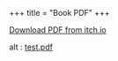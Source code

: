 +++
title = "Book PDF"
+++

[Download PDF from itch.io](https://traumbooks.itch.io/the-sad-bastard-cookbook)

<object data="SAD-BASTARD-2025.pdf" type="application/pdf" width="100%" height="1000">
  alt : <a href="SAD-BASTARD-2025.pdf">test.pdf</a>
</object>